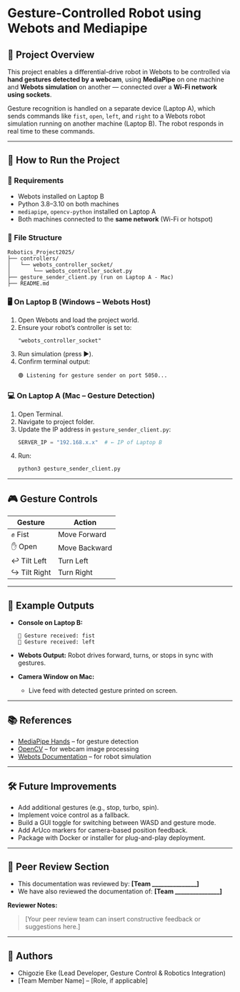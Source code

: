 # Gesture-Controlled Robot using Webots and Mediapipe

## 🧠 Project Overview

This project enables a differential-drive robot in Webots to be controlled via **hand gestures detected by a webcam**, using **MediaPipe** on one machine and **Webots simulation** on another — connected over a **Wi-Fi network using sockets**.

Gesture recognition is handled on a separate device (Laptop A), which sends commands like `fist`, `open`, `left`, and `right` to a Webots robot simulation running on another machine (Laptop B). The robot responds in real time to these commands.

---

## 🚀 How to Run the Project

### 🔧 Requirements

- Webots installed on Laptop B
- Python 3.8–3.10 on both machines
- `mediapipe`, `opencv-python` installed on Laptop A
- Both machines connected to the **same network** (Wi-Fi or hotspot)

### 📁 File Structure

```
Robotics_Project2025/
├── controllers/
│   └── webots_controller_socket/
│       └── webots_controller_socket.py
├── gesture_sender_client.py (run on Laptop A - Mac)
├── README.md
```

### 🖥 On Laptop B (Windows – Webots Host)

1. Open Webots and load the project world.
2. Ensure your robot’s controller is set to:
   ```
   "webots_controller_socket"
   ```
3. Run simulation (press ▶️).
4. Confirm terminal output:
   ```
   🟢 Listening for gesture sender on port 5050...
   ```

### 💻 On Laptop A (Mac – Gesture Detection)

1. Open Terminal.
2. Navigate to project folder.
3. Update the IP address in `gesture_sender_client.py`:
   ```python
   SERVER_IP = "192.168.x.x"  # ← IP of Laptop B
   ```
4. Run:
   ```bash
   python3 gesture_sender_client.py
   ```

---

## 🎮 Gesture Controls

| Gesture | Action            |
|---------|-------------------|
| ✊ Fist  | Move Forward      |
| ✋ Open  | Move Backward     |
| ↩️ Tilt Left | Turn Left         |
| ↪️ Tilt Right | Turn Right        |

---

## 🧪 Example Outputs

- **Console on Laptop B:**
  ```
  📄 Gesture received: fist
  📄 Gesture received: left
  ```

- **Webots Output:**
  Robot drives forward, turns, or stops in sync with gestures.

- **Camera Window on Mac:**
  - Live feed with detected gesture printed on screen.

---

## 📚 References

- [MediaPipe Hands](https://google.github.io/mediapipe/solutions/hands.html) – for gesture detection
- [OpenCV](https://opencv.org/) – for webcam image processing
- [Webots Documentation](https://cyberbotics.com/doc/guide/index) – for robot simulation

---

## 🛠️ Future Improvements

- Add additional gestures (e.g., stop, turbo, spin).
- Implement voice control as a fallback.
- Build a GUI toggle for switching between WASD and gesture mode.
- Add ArUco markers for camera-based position feedback.
- Package with Docker or installer for plug-and-play deployment.

---

## 🔁 Peer Review Section

- This documentation was reviewed by: **[Team _______________]**
- We have also reviewed the documentation of: **[Team _______________]**

**Reviewer Notes:**
> [Your peer review team can insert constructive feedback or suggestions here.]

---

## 👥 Authors

- Chigozie Eke (Lead Developer, Gesture Control & Robotics Integration)
- [Team Member Name] – [Role, if applicable]
